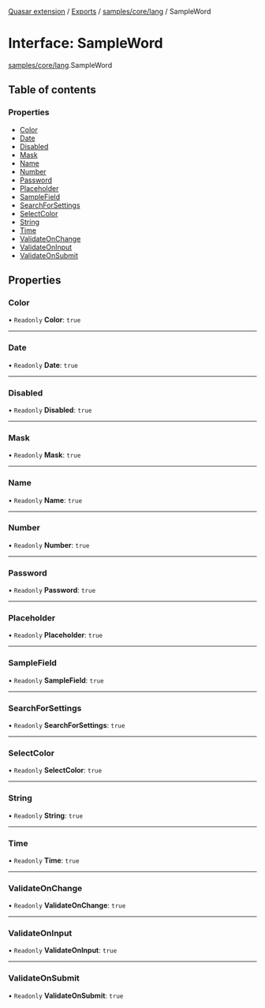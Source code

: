 [Quasar extension](../index.md) / [Exports](../modules.md) / [samples/core/lang](../modules/samples_core_lang.md) / SampleWord

# Interface: SampleWord

[samples/core/lang](../modules/samples_core_lang.md).SampleWord

## Table of contents

### Properties

- [Color](samples_core_lang.SampleWord.md#color)
- [Date](samples_core_lang.SampleWord.md#date)
- [Disabled](samples_core_lang.SampleWord.md#disabled)
- [Mask](samples_core_lang.SampleWord.md#mask)
- [Name](samples_core_lang.SampleWord.md#name)
- [Number](samples_core_lang.SampleWord.md#number)
- [Password](samples_core_lang.SampleWord.md#password)
- [Placeholder](samples_core_lang.SampleWord.md#placeholder)
- [SampleField](samples_core_lang.SampleWord.md#samplefield)
- [SearchForSettings](samples_core_lang.SampleWord.md#searchforsettings)
- [SelectColor](samples_core_lang.SampleWord.md#selectcolor)
- [String](samples_core_lang.SampleWord.md#string)
- [Time](samples_core_lang.SampleWord.md#time)
- [ValidateOnChange](samples_core_lang.SampleWord.md#validateonchange)
- [ValidateOnInput](samples_core_lang.SampleWord.md#validateoninput)
- [ValidateOnSubmit](samples_core_lang.SampleWord.md#validateonsubmit)

## Properties

### Color

• `Readonly` **Color**: ``true``

___

### Date

• `Readonly` **Date**: ``true``

___

### Disabled

• `Readonly` **Disabled**: ``true``

___

### Mask

• `Readonly` **Mask**: ``true``

___

### Name

• `Readonly` **Name**: ``true``

___

### Number

• `Readonly` **Number**: ``true``

___

### Password

• `Readonly` **Password**: ``true``

___

### Placeholder

• `Readonly` **Placeholder**: ``true``

___

### SampleField

• `Readonly` **SampleField**: ``true``

___

### SearchForSettings

• `Readonly` **SearchForSettings**: ``true``

___

### SelectColor

• `Readonly` **SelectColor**: ``true``

___

### String

• `Readonly` **String**: ``true``

___

### Time

• `Readonly` **Time**: ``true``

___

### ValidateOnChange

• `Readonly` **ValidateOnChange**: ``true``

___

### ValidateOnInput

• `Readonly` **ValidateOnInput**: ``true``

___

### ValidateOnSubmit

• `Readonly` **ValidateOnSubmit**: ``true``
